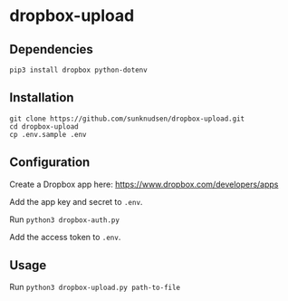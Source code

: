 # dropbox-upload

## Dependencies

```
pip3 install dropbox python-dotenv
```

## Installation

```
git clone https://github.com/sunknudsen/dropbox-upload.git
cd dropbox-upload
cp .env.sample .env
```

## Configuration

Create a Dropbox app here: https://www.dropbox.com/developers/apps

Add the app key and secret to `.env`.

Run `python3 dropbox-auth.py`

Add the access token to `.env`.

## Usage

Run `python3 dropbox-upload.py path-to-file`
